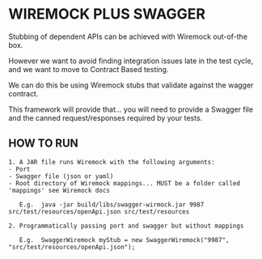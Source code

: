
# WIREMOCK PLUS SWAGGER

Stubbing of dependent APIs can be achieved with Wiremock out-of-the box.

However we want to avoid finding integration issues late in the test cycle, and we want to move to Contract Based testing.

We can do this be using Wiremock stubs that validate against the wagger contract. 

This framework will provide that... you will need to provide a Swagger file and the canned request/responses required by your tests.

## HOW TO RUN


```
1. A JAR file runs Wiremock with the following arguments:
- Port
- Swagger file (json or yaml)
- Root directory of Wiremock mappings... MUST be a folder called 'mappings' see Wiremock docs

   E.g.  java -jar build/libs/swagger-wirmock.jar 9987 src/test/resources/openApi.json src/test/resources

2. Programmatically passing port and swagger but without mappings

   E.g.  SwaggerWiremock myStub = new SwaggerWiremock("9987", "src/test/resources/openApi.json");
     
```




